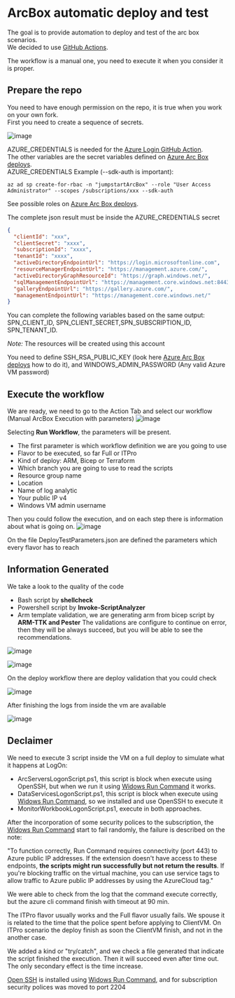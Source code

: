 # ArcBox automatic deploy and test

The goal is to provide automation to deploy and test of the arc box scenarios.  
We decided to use [GitHub Actions](https://docs.github.com/actions).

The workflow is a manual one, you need to execute it when you consider it is proper.

## Prepare the repo

You need to have enough permission on the repo, it is true when you work on your own fork.  
First you need to create a sequence of secrets.

![image](./secret.PNG)

AZURE_CREDENTIALS is needed for the [Azure Login GitHub Action](https://github.com/marketplace/actions/azure-login#configure-deployment-credentials).  
The other variables are the secret variables defined on [Azure Arc Box deploys](https://azurearcjumpstart.io/azure_jumpstart_arcbox/).  
AZURE_CREDENTIALS Example (--sdk-auth is important):

```azurecli
az ad sp create-for-rbac -n "jumpstartArcBox" --role "User Access Administrator" --scopes /subscriptions/xxx --sdk-auth
```

See possible roles on [Azure Arc Box deploys](https://azurearcjumpstart.io/azure_jumpstart_arcbox/).

The complete json result must be inside the AZURE_CREDENTIALS secret

```json
{
  "clientId": "xxx",
  "clientSecret": "xxxx",
  "subscriptionId": "xxxx",
  "tenantId": "xxxx",
  "activeDirectoryEndpointUrl": "https://login.microsoftonline.com",
  "resourceManagerEndpointUrl": "https://management.azure.com/",
  "activeDirectoryGraphResourceId": "https://graph.windows.net/",
  "sqlManagementEndpointUrl": "https://management.core.windows.net:8443/",
  "galleryEndpointUrl": "https://gallery.azure.com/",
  "managementEndpointUrl": "https://management.core.windows.net/"
}
```

You can complete the following variables based on the same output: SPN_CLIENT_ID, SPN_CLIENT_SECRET,SPN_SUBSCRIPTION_ID, SPN_TENANT_ID.

_Note:_ The resources will be created using this account

You need to define SSH_RSA_PUBLIC_KEY (look here [Azure Arc Box deploys](https://azurearcjumpstart.io/azure_jumpstart_arcbox/) how to do it), and WINDOWS_ADMIN_PASSWORD (Any valid Azure VM password)

## Execute the workflow

We are ready, we need to go to the Action Tab and select our workflow (Manual ArcBox Execution with parameters)
![image](./GHActionExecution.PNG)

Selecting **Run Workflow**, the parameters will be present.

- The first parameter is which workflow definition we are you going to use
- Flavor to be executed, so far Full or ITPro
- Kind of deploy: ARM, Bicep or Terraform
- Which branch you are going to use to read the scripts
- Resource group name
- Location
- Name of log analytic
- Your public IP v4
- Windows VM admin username

Then you could follow the execution, and on each step there is information about what is going on.
![image](./Execution.PNG)

On the file DeployTestParameters.json are defined the parameters which every flavor has to reach

## Information Generated

We take a look to the quality of the code

- Bash script by **shellcheck**
- Powershell script by **Invoke-ScriptAnalyzer**
- Arm template validation, we are generating arm from bicep script by **ARM-TTK and Pester**
The validations are configure to continue on error, then they will be always succeed, but you will be able to see the recommendations.

![image](./scriptValidation.PNG)

![image](./powershellExample.PNG)

On the deploy workflow there are deploy validation that you could check

![image](./deployValidations.PNG)

After finishing the logs from inside the vm are available

![image](./logsToDownload.PNG)

## Declaimer

We need to execute 3 script inside the VM on a full deploy to simulate what it happens at LogOn:

- ArcServersLogonScript.ps1, this script is block when execute using OpenSSH, but when we run it using [Widows Run Command](https://docs.microsoft.com/azure/virtual-machines/windows/run-command) it works.
- DataServicesLogonScript.ps1, this script is block when execute using [Widows Run Command](https://docs.microsoft.com/azure/virtual-machines/windows/run-command), so we installed and use OpenSSH to execute it
- MonitorWorkbookLogonScript.ps1, execute in both approaches.

After the incorporation of some security polices to the subscription, the [Widows Run Command](https://docs.microsoft.com/azure/virtual-machines/windows/run-command) start to fail randomly, the failure is described on the note:

"To function correctly, Run Command requires connectivity (port 443) to Azure public IP addresses. If the extension doesn't have access to these endpoints, **the scripts might run successfully but not return the results**. If you're blocking traffic on the virtual machine, you can use service tags to allow traffic to Azure public IP addresses by using the AzureCloud tag."

We were able to check from the log that the command execute correctly, but the azure cli command finish with timeout at 90 min.

The ITPro flavor usually works and the Full flavor usually fails. We spouse it is related to the time that the police spent before applying to ClientVM. On ITPro scenario the deploy finish as soon the ClientVM finish, and not in the another case.

We added a kind or "try/catch", and we check a file generated that indicate the script finished the execution. Then it will succeed even after time out. The only secondary effect is the time increase.

[Open SSH](https://docs.microsoft.com/windows-server/administration/openssh/openssh_install_firstuse) is installed using [Widows Run Command](https://docs.microsoft.com/azure/virtual-machines/windows/run-command), and for subscription security polices was moved to port 2204
